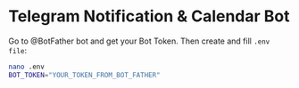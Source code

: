 # Telegram Notification & Calendar Bot

Go to @BotFather bot and get your Bot Token. Then create and fill `.env file`:
```bash
nano .env
BOT_TOKEN="YOUR_TOKEN_FROM_BOT_FATHER"
```